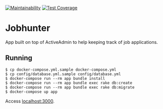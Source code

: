 [![Maintainability](https://api.codeclimate.com/v1/badges/3d3b739eef0d44796fb9/maintainability)](https://codeclimate.com/github/dmitryrck/jobhunter/maintainability)
[![Test Coverage](https://api.codeclimate.com/v1/badges/3d3b739eef0d44796fb9/test_coverage)](https://codeclimate.com/github/dmitryrck/jobhunter/test_coverage)

# Jobhunter

App built on top of ActiveAdmin to help keeping track of job applications.

## Running

```terminal
$ cp docker-compose.yml.sample docker-compose.yml
$ cp config/database.yml.sample config/database.yml
$ docker-compose run --rm app bundle install
$ docker-compose run --rm app bundle exec rake db:create
$ docker-compose run --rm app bundle exec rake db:migrate
$ docker-compose up app
```

Access [localhost:3000](http://localhost:3000).
